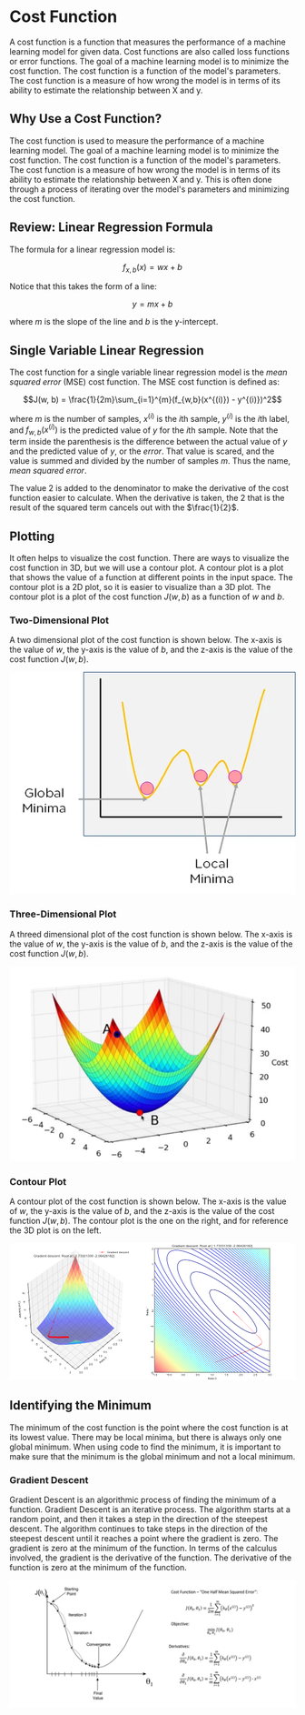 # Cost Function

A cost function is a function that measures the performance of a machine learning model for given data. Cost functions are also called loss functions or error functions. The goal of a machine learning model is to minimize the cost function. The cost function is a function of the model's parameters. The cost function is a measure of how wrong the model is in terms of its ability to estimate the relationship between X and y.

## Why Use a Cost Function?

The cost function is used to measure the performance of a machine learning model. The goal of a machine learning model is to minimize the cost function. The cost function is a function of the model's parameters. The cost function is a measure of how wrong the model is in terms of its ability to estimate the relationship between X and y. This is often done through a process of iterating over the model's parameters and minimizing the cost function.

## Review: Linear Regression Formula

The formula for a linear regression model is:

$$f_{x,b}(x) = wx + b$$

Notice that this takes the form of a line:

$$y = mx + b$$

where $m$ is the slope of the line and $b$ is the y-intercept.

## Single Variable Linear Regression

The cost function for a single variable linear regression model is the _mean squared error_ (MSE) cost function. The MSE cost function is defined as:

$$J(w, b) = \frac{1}{2m}\sum_{i=1}^{m}(f_{w,b}(x^{(i)}) - y^{(i)})^2$$

where $m$ is the number of samples, $x^{(i)}$ is the $i$th sample, $y^{(i)}$ is the $i$th label, and $f_{w,b}(x^{(i)})$ is the predicted value of $y$ for the $i$th sample. Note that the term inside the parenthesis is the difference between the actual value of $y$ and the predicted value of $y$, or the _error_. That value is scared, and the value is summed and divided by the number of samples $m$. Thus the name, _mean squared error_.

The value $2$ is added to the denominator to make the derivative of the cost function easier to calculate. When the derivative is taken, the $2$ that is the result of the squared term cancels out with the $\frac{1}{2}$.

## Plotting

It often helps to visualize the cost function. There are ways to visualize the cost function in 3D, but we will use a contour plot. A contour plot is a plot that shows the value of a function at different points in the input space. The contour plot is a 2D plot, so it is easier to visualize than a 3D plot. The contour plot is a plot of the cost function $J(w, b)$ as a function of $w$ and $b$.

### Two-Dimensional Plot

A two dimensional plot of the cost function is shown below. The x-axis is the value of $w$, the y-axis is the value of $b$, and the z-axis is the value of the cost function $J(w, b)$.

![2D Plot](./images/2d_plot.webp)

### Three-Dimensional Plot

A threed dimensional plot of the cost function is shown below. The x-axis is the value of $w$, the y-axis is the value of $b$, and the z-axis is the value of the cost function $J(w, b)$.

![3D Plot](./images/3d_plot.png)

### Contour Plot

A contour plot of the cost function is shown below. The x-axis is the value of $w$, the y-axis is the value of $b$, and the z-axis is the value of the cost function $J(w, b)$. The contour plot is the one on the right, and for reference the 3D plot is on the left.

![Contour Plot](./images/contour_plot.png)

## Identifying the Minimum

The minimum of the cost function is the point where the cost function is at its lowest value. There may be local minima, but there is always only one global minimum. When using code to find the minimum, it is important to make sure that the minimum is the global minimum and not a local minimum.

### Gradient Descent

Gradient Descent is an algorithmic process of finding the minimum of a function. Gradient Descent is an iterative process. The algorithm starts at a random point, and then it takes a step in the direction of the steepest descent. The algorithm continues to take steps in the direction of the steepest descent until it reaches a point where the gradient is zero. The gradient is zero at the minimum of the function. In terms of the calculus involved, the gradient is the derivative of the function. The derivative of the function is zero at the minimum of the function.

![Gradient Descent](./images/gradient_descent.png)
